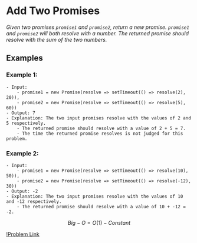 # Add Two Promises

_Given two promises `promise1` and `promise2`, return a new promise. `promise1` and `promise2` will both resolve with a number. The returned promise should resolve with the sum of the two numbers._

## Examples

### Example 1:

```
- Input: 
    - promise1 = new Promise(resolve => setTimeout(() => resolve(2), 20)), 
    - promise2 = new Promise(resolve => setTimeout(() => resolve(5), 60))
- Output: 7
- Explanation: The two input promises resolve with the values of 2 and 5 respectively.
    - The returned promise should resolve with a value of 2 + 5 = 7.
    - The time the returned promise resolves is not judged for this problem.
```

### Example 2:

```
- Input: 
    - promise1 = new Promise(resolve => setTimeout(() => resolve(10), 50)), 
    - promise2 = new Promise(resolve => setTimeout(() => resolve(-12), 30))
- Output: -2
- Explanation: The two input promises resolve with the values of 10 and -12 respectively.
    - The returned promise should resolve with a value of 10 + -12 = -2.
```

$$Big-O = O(1) - Constant$$

[!Problem Link](https://leetcode.com/problems/add-two-promises/description/?envType=study-plan-v2&envId=30-days-of-javascript)
